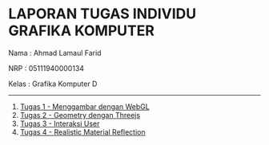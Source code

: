 # LAPORAN TUGAS INDIVIDU GRAFIKA KOMPUTER

Nama : Ahmad Lamaul Farid

NRP : 05111940000134

Kelas : Grafika Komputer D

---

1. [Tugas 1 - Menggambar dengan WebGL](./tugas1-menggambar-webgl)
1. [Tugas 2 - Geometry dengan Threejs](./tugas2-geometry-threejs)
1. [Tugas 3 - Interaksi User](./tugas3-interaksi-user)
1. [Tugas 4 - Realistic Material Reflection](./tugas3-interaksi-user)
